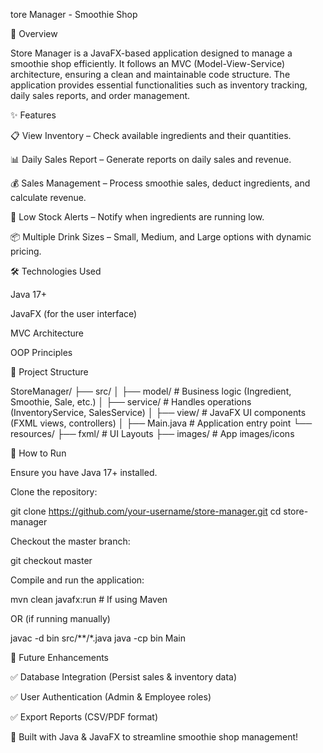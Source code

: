 tore Manager - Smoothie Shop

🥤 Overview

Store Manager is a JavaFX-based application designed to manage a smoothie shop efficiently. It follows an MVC (Model-View-Service) architecture, ensuring a clean and maintainable code structure. The application provides essential functionalities such as inventory tracking, daily sales reports, and order management.

✨ Features

📋 View Inventory – Check available ingredients and their quantities.

📊 Daily Sales Report – Generate reports on daily sales and revenue.

💰 Sales Management – Process smoothie sales, deduct ingredients, and calculate revenue.

🚨 Low Stock Alerts – Notify when ingredients are running low.

📦 Multiple Drink Sizes – Small, Medium, and Large options with dynamic pricing.

🛠️ Technologies Used

Java 17+

JavaFX (for the user interface)

MVC Architecture

OOP Principles

📁 Project Structure

StoreManager/
├── src/
│   ├── model/         # Business logic (Ingredient, Smoothie, Sale, etc.)
│   ├── service/       # Handles operations (InventoryService, SalesService)
│   ├── view/          # JavaFX UI components (FXML views, controllers)
│   ├── Main.java      # Application entry point
└── resources/
    ├── fxml/          # UI Layouts
    ├── images/        # App images/icons

🚀 How to Run

Ensure you have Java 17+ installed.

Clone the repository:

git clone https://github.com/your-username/store-manager.git
cd store-manager

Checkout the master branch:

git checkout master

Compile and run the application:

mvn clean javafx:run  # If using Maven

OR (if running manually)

javac -d bin src/**/*.java
java -cp bin Main

📌 Future Enhancements

✅ Database Integration (Persist sales & inventory data)

✅ User Authentication (Admin & Employee roles)

✅ Export Reports (CSV/PDF format)

🚀 Built with Java & JavaFX to streamline smoothie shop management!

